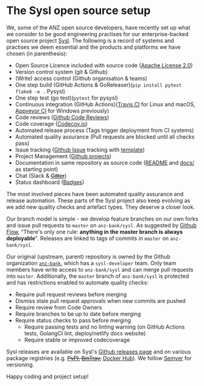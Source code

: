 The Sysl open source setup
==========================

We, some of the ANZ open source developers, have recently set up what we consider to be good engineering practises for our enterprise-backed open source project [Sysl](https://github.com/anz-bank/sysl). The following is a record of systems and practises we deem essential and the products and platforms we have chosen (in parenthesis):

* Open Source Licence included with source code ([Apache License 2.0](https://github.com/anz-bank/sysl/blob/master/LICENSE))
* Version control system (git & Github)
* (Write) access control (Github organisation & teams)
* One step build (GitHub Actions & GoReleaser)(`pip install pytest flake8 -e .` Pysysl)
* One step test (go test)(`pytest` for pysysl)
* Continuous integration (GitHub Actions)([Travis CI](https://travis-ci.org/anz-bank/sysl) for Linux and macOS, [Appveyor CI](https://ci.appveyor.com/project/anz-bank/sysl) for Windows previously)
* Code reviews ([Github Code Reviews](https://github.com/features/code-review))
* Code coverage ([Codecov.io](https://codecov.io/github/anz-bank/sysl/))
* Automated release process (Tags trigger deployment from CI systems)
* Automated quality assurance (Pull requests are blocked until all checks pass)
* Issue tracking ([Github Issue](https://github.com/anz-bank/sysl/issues) tracking with [template](https://github.com/anz-bank/sysl/tree/master/.github/ISSUE_TEMPLATE))
* Project Management ([Github projects](https://github.com/anz-bank/sysl/projects))
* Documentation in same repository as source code ([README](https://github.com/anz-bank/sysl/blob/master/README.md) and [docs/](https://github.com/anz-bank/sysl/blob/master/docs) as starting point)
* Chat (Slack & <del>[Gitter](https://gitter.im/anz-bank/sysl)</del>)
* Status dashboard ([Badges](https://github.com/anz-bank/sysl/blob/master/README.md))


The most involved pieces have been automated quality assurance and release automation. These parts of the Sysl project also keep evolving as we add new quality checks and artefact types. They deserve a closer look.

Our branch model is simple - we develop feature branches on our own forks and issue pull requests to `master` on `anz-bank/sysl`. As suggested by [Github Flow](https://guides.github.com/introduction/flow/), "There's only one rule: **anything in the master branch is always deployable**". Releases are linked to tags of commits in `master` on `anz-bank/sysl`.

Our original (upstream, parent) repository is owned by the Github organization [`anz-bank`](https://github.com/anz-bank), which has a `sysl-developer` team. Only team members have write access to `anz-bank/sysl` and can merge pull requests into `master`. Additionally, the `master` branch of  `anz-bank/sysl` is protected and has restrictions enabled to automate quality checks:

 * Require pull request reviews before merging
 * Dismiss stale pull request approvals when new commits are pushed
 * Require review from Code Owners
 * Require branches to be up to date before merging
 * Require status checks to pass before merging
   - Require passing tests and no linting warning (on GitHub Actions tests, GolangCI lint, deploy/netlify docs website)
   - Require stable or improved codecoverage


Sysl releases are available on Sysl's [Github releases page](https://github.com/anz-bank/sysl/releases) and on various package registries (e.g. <del>[PyPI](https://pypi.org/project/sysl/), [BinTray](https://bintray.com/anz-bank/maven/sysl-lib/),</del> [Docker Hub](https://hub.docker.com/u/anzbank)).  We follow [Semver](https://semver.org/) for versioning.


Happy coding and project setup!
